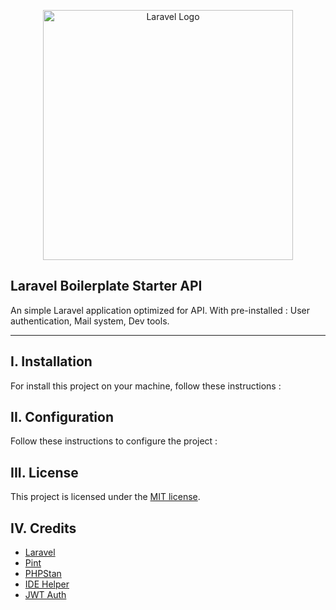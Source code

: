 <p align="center">
    <a href="https://laravel.com" target="_blank">
        <img src="https://raw.githubusercontent.com/laravel/art/master/logo-lockup/5%20SVG/2%20CMYK/1%20Full%20Color/laravel-logolockup-cmyk-red.svg" width="400" alt="Laravel Logo">
    </a>
</p>

## Laravel Boilerplate Starter API
An simple Laravel application optimized for API. With pre-installed : User authentication, Mail system, Dev tools.

---

## I. Installation
For install this project on your machine, follow these instructions :

## II. Configuration
Follow these instructions to configure the project :

## III. License
This project is licensed under the [MIT license](https://opensource.org/licenses/MIT).

## IV. Credits
- [Laravel](https://laravel.com)
- [Pint](https://laravel.com/docs/10.x/pint)
- [PHPStan](https://phpstan.org/)
- [IDE Helper](https://github.com/barryvdh/laravel-ide-helper)
- [JWT Auth](https://jwt-auth.readthedocs.io/en/develop/)
